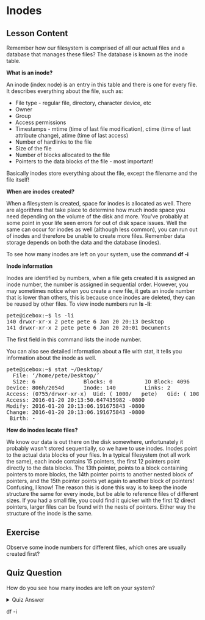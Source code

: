 # Inodes

## Lesson Content

Remember how our filesystem is comprised of all our actual files and a database that manages these files? The database is known as the inode table. 

<b>What is an inode?</b>

An inode (index node) is an entry in this table and there is one for every file. It describes everything about the file, such as:

<ul>
<li>File type - regular file, directory, character device, etc</li>
<li>Owner</li>
<li>Group</li>
<li>Access permissions</li>
<li>Timestamps - mtime (time of last file modification), ctime (time of last attribute change), atime (time of last access)</li>
<li>Number of hardlinks to the file</li>
<li>Size of the file</li>
<li>Number of blocks allocated to the file</li>
<li>Pointers to the data blocks of the file - most important!</li>
</ul>

Basically inodes store everything about the file, except the filename and the file itself!

<b>When are inodes created?</b>

When a filesystem is created, space for inodes is allocated as well. There are algorithms that take place to determine how much inode space you need depending on the volume of the disk and more. You've probably at some point in your life seen errors for out of disk space issues. Well the same can occur for inodes as well (although less common), you can run out of inodes and therefore be unable to create more files. Remember data storage depends on both the data and the database (inodes). 

To see how many inodes are left on your system, use the command <b>df -i</b>

<b>Inode information</b>

Inodes are identified by numbers, when a file gets created it is assigned an inode number, the number is assigned in sequential order. However, you may sometimes notice when you create a new file, it gets an inode number that is lower than others, this is because once inodes are deleted, they can be reused by other files. To view inode numbers run <b>ls -li</b>:

<pre>
pete@icebox:~$ ls -li
140 drwxr-xr-x 2 pete pete 6 Jan 20 20:13 Desktop
141 drwxr-xr-x 2 pete pete 6 Jan 20 20:01 Documents
</pre>

The first field in this command lists the inode number.

You can also see detailed information about a file with stat, it tells you information about the inode as well.

<pre>
pete@icebox:~$ stat ~/Desktop/
  File: ‘/home/pete/Desktop/’
  Size: 6               Blocks: 0          IO Block: 4096   directory
Device: 806h/2054d      Inode: 140         Links: 2
Access: (0755/drwxr-xr-x)  Uid: ( 1000/   pete)   Gid: ( 1000/   pete)
Access: 2016-01-20 20:13:50.647435982 -0800
Modify: 2016-01-20 20:13:06.191675843 -0800
Change: 2016-01-20 20:13:06.191675843 -0800
 Birth: -
</pre>


<b>How do inodes locate files?</b>

We know our data is out there on the disk somewhere, unfortunately it probably wasn't stored sequentially, so we have to use inodes. Inodes point to the actual data blocks of your files. In a typical filesystem (not all work the same), each inode contains 15 pointers, the first 12 pointers point directly to the data blocks. The 13th pointer, points to a block containing pointers to more blocks, the 14th pointer points to another nested block of pointers, and the 15th pointer points yet again to another block of pointers! Confusing, I know! The reason this is done this way is to keep the inode structure the same for every inode, but be able to reference files of different sizes. If you had a small file, you could find it quicker with the first 12 direct pointers, larger files can be found with the nests of pointers. Either way the structure of the inode is the same.

## Exercise

Observe some inode numbers for different files, which ones are usually created first?

## Quiz Question

How do you see how many inodes are left on your system?

<details>
    <summary>Quiz Answer</summary>
</details>

df -i